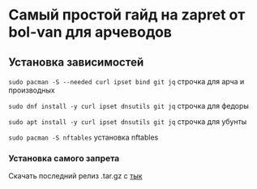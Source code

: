 # Самый простой гайд на zapret от bol-van для арчеводов
## Установка зависимостей
`sudo pacman -S --needed curl ipset bind git jq` строчка для арча и производных

`sudo dnf install -y curl ipset dnsutils git jq` строчка для федоры

`sudo apt install -y curl ipset dnsutils git jq` строчка для убунты

`sudo pacman -S nftables` установка nftables
### Установка самого запрета
Скачать последний релиз .tar.gz с [тык](https://github.com/bol-van/zapret/releases)
